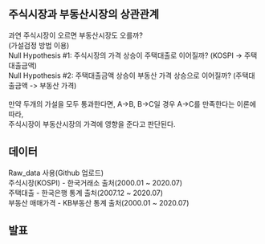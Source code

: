 
## 주식시장과 부동산시장의 상관관계
과연 주식시장이 오르면 부동산시장도 오를까?\
(가설검정 방법 이용)\
Null Hypothesis #1: 주식시장의 가격 상승이 주택대출로 이어질까? (KOSPI -> 주택대출금액)\
Null Hypothesis #2: 주택대출금액 상승이 부동산 가격 상승으로 이어질까? (주택대출금액 -> 부동산 가격)\
\
만약 두개의 가설을 모두 통과한다면, A->B, B->C일 경우 A->C를 만족한다는 이론에 따라,\
주식시장이 부동산시장의 가격에 영향을 준다고 판단된다.

## 데이터
Raw_data 사용(Github 업로드)\
주식시장(KOSPI) - 한국거래소 출처(2000.01 ~ 2020.07)\
주택대출 - 한국은행 통계 출처(2007.12 ~ 2020.07)\
부동산 매매가격 - KB부동산 통계 출처(2000.01 ~ 2020.07)

## 발표
